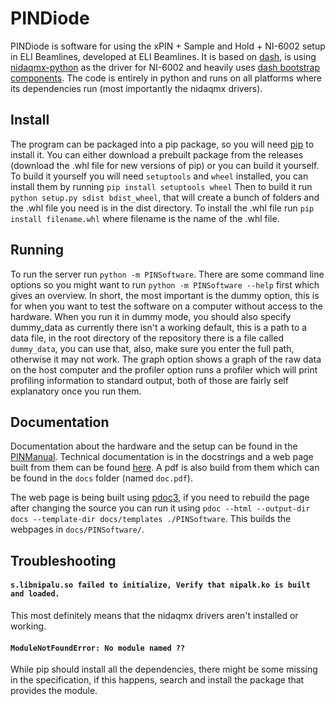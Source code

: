 # PINDiode

PINDiode is software for using the xPIN + Sample and Hold + NI-6002 setup in ELI Beamlines, developed at ELI Beamlines.
It is based on [dash](https://dash.plotly.com/), is using [nidaqmx-python](https://github.com/ni/nidaqmx-python) as the driver for NI-6002 and heavily uses [dash bootstrap components](https://github.com/facultyai/dash-bootstrap-components).
The code is entirely in python and runs on all platforms where its dependencies run (most importantly the nidaqmx drivers).

## Install

The program can be packaged into a pip package, so you will need [pip](https://pypi.org/project/pip) to install it.
You can either download a prebuilt package from the releases (download the .whl file for new versions of pip) or you can build it yourself.
To build it yourself you will need `setuptools` and `wheel` installed, you can install them by running `pip install setuptools wheel`
Then to build it run `python setup.py sdist bdist_wheel`, that will create a bunch of folders and the .whl file you need is in the dist directory.
To install the .whl file run `pip install filename.whl` where filename is the name of the .whl file.

## Running

To run the server run `python -m PINSoftware`.
There are some command line options so you might want to run `python -m PINSoftware --help` first which gives an overview.
In short, the most important is the dummy option, this is for when you want to test the software on a computer without access to the hardware.
When you run it in dummy mode, you should also specify dummy_data as currently there isn't a working default, this is a path to a data file, in the root directory of the repository there is a file called `dummy_data`, you can use that, also, make sure you enter the full path, otherwise it may not work.
The graph option shows a graph of the raw data on the host computer and the profiler option runs a profiler which will print profiling information to standard output, both of those are fairly self explanatory once you run them.

## Documentation

Documentation about the hardware and the setup can be found in the [PINManual](https://github.com/kockahonza/PINManual).
Technical documentation is in the docstrings and a web page built from them can be found [here](https://kockahonza.github.io/PINSoftware).
A pdf is also build from them which can be found in the `docs` folder (named `doc.pdf`).

The web page is being built using [pdoc3](https://pdoc3.github.io/pdoc/), if you need to rebuild the page after changing the source you can run it using `pdoc --html --output-dir docs --template-dir docs/templates ./PINSoftware`.
This builds the webpages in `docs/PINSoftware/`.

## Troubleshooting

#### `s.libnipalu.so failed to initialize, Verify that nipalk.ko is built and loaded.`
This most definitely means that the nidaqmx drivers aren't installed or working.

#### `ModuleNotFoundError: No module named ??`
While pip should install all the dependencies, there might be some missing in the specification, if this happens, search and install the package that provides the module.

